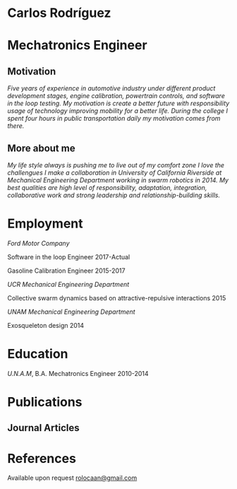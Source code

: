 # Carlos Rodríguez
# Mechatronics Engineer

## Motivation
*Five years of experience in automotive industry under different product development stages, engine calibration, powertrain controls, and software in the loop testing.
My motivation is create a better future with responsibility usage of technology improving mobility for a better life. During the college I spent four hours in public transportation daily my motivation comes from there.*

## More about me

*My life style always is pushing me to live out of my comfort zone I love the challengues I make a collaboration  in University of California Riverside at Mechanical Engineering Department working in swarm robotics in 2014. My  best qualities are high level of responsibility, adaptation, integration, collaborative work and strong leadership and relationship-building skills.*

# Employment

*Ford Motor Company*

Software in the loop Engineer 2017-Actual

Gasoline Calibration Engineer 2015-2017

*UCR Mechanical Engineering Department*

Collective swarm dynamics based on attractive-repulsive interactions 2015

*UNAM Mechanical Engineering Department*

Exosqueleton design  2014


# Education

*U.N.A.M*, B.A. Mechatronics Engineer 2010-2014


# Publications

## Journal Articles



# References

Available upon request rolocaan@gmail.com
